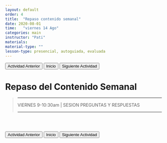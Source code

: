```yaml
---
layout: default
order: 4
title:  "Repaso contenido semanal"
date: 2020-08-01
time:   "viernes 14 Ago"
categories: main
instructor: "Pati"
materials: 
material-type: ""
lesson-type: presencial, autoguiada, evaluada
---
```


<a href="https://pesalerno.github.io/genetica2021/main/2020/06/11/3_mutaciones.html"><button>Actividad Anterior</button></a>		<a href="https://pesalerno.github.io/genetica2021/"><button>Inicio</button></a>    <a href="https://pesalerno.github.io/genetica2021/main/2020/08/01/5_proyectos-1.html"><button>Siguiente Actividad</button></a>


# Repaso del Contenido Semanal



>---------------------
> 
> VIERNES 9-10:30am | SESION PREGUNTAS Y RESPUESTAS
> 
> -------------------

<br><br>

<a href="https://pesalerno.github.io/genetica2021/main/2020/06/11/3_mutaciones.html"><button>Actividad Anterior</button></a>		<a href="https://pesalerno.github.io/genetica2021/"><button>Inicio</button></a>    <a href="https://pesalerno.github.io/genetica2021/main/2020/08/01/5_proyectos-1.html"><button>Siguiente Actividad</button></a>



